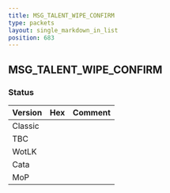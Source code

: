 ```yaml
---
title: MSG_TALENT_WIPE_CONFIRM
type: packets
layout: single_markdown_in_list
position: 683
---
```


## MSG_TALENT_WIPE_CONFIRM

### Status

Version | Hex | Comment
---------- | ---------- | ---------- 
Classic |  |  
TBC |  |  
WotLK |  |  
Cata |  |  
MoP |  |  